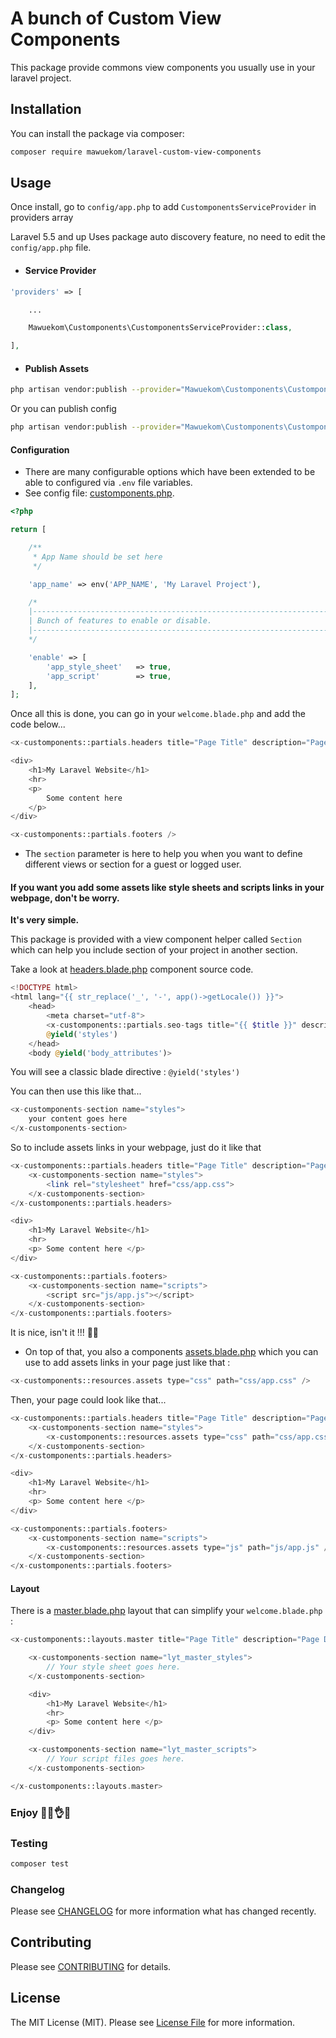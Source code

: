 # A bunch of Custom View Components

This package provide commons view components you usually use in your laravel project.

## Installation

You can install the package via composer:

```bash
composer require mawuekom/laravel-custom-view-components
```

## Usage

Once install, go to `config/app.php` to add `CustomponentsServiceProvider` in providers array

 Laravel 5.5 and up Uses package auto discovery feature, no need to edit the `config/app.php` file.

 - #### Service Provider

```php
'providers' => [

    ...

    Mawuekom\Customponents\CustomponentsServiceProvider::class,

],
```

- #### Publish Assets

```bash
php artisan vendor:publish --provider="Mawuekom\Customponents\CustomponentsServiceProvider"
```

Or you can publish config

```bash
php artisan vendor:publish --provider="Mawuekom\Customponents\CustomponentsServiceProvider" --tag="config"
```

#### Configuration

* There are many configurable options which have been extended to be able to configured via `.env` file variables.
* See config file: [customponents.php](https://github.com/mawuva/laravel-custom-view-components/blob/main/config/customponents.php).

```php
<?php

return [

    /**
     * App Name should be set here
     */

    'app_name' => env('APP_NAME', 'My Laravel Project'),

    /*
    |--------------------------------------------------------------------------
    | Bunch of features to enable or disable.
    |--------------------------------------------------------------------------
    */

    'enable' => [
        'app_style_sheet'   => true,
        'app_script'        => true,
    ],
];
```

Once all this is done, you can go in your `welcome.blade.php` and add the code below...

```php
<x-customponents::partials.headers title="Page Title" description="Page Description" section="" />

<div>
    <h1>My Laravel Website</h1>
    <hr>
    <p>
        Some content here
    </p>
</div>

<x-customponents::partials.footers />
```

 * The `section` parameter is here to help you when you want to define different views or section for a guest or logged user.

#### If you want you add some assets like style sheets and scripts links in your webpage, don't be worry.
**It's very simple.**

This package is provided with a view component helper called `Section` which can help you include section of your project in another section. 

Take a look at [headers.blade.php](https://github.com/mawuva/laravel-custom-view-components/blob/main/resources/views/components/partials/headers.blade.php) component source code.

```php
<!DOCTYPE html>
<html lang="{{ str_replace('_', '-', app()->getLocale()) }}">
    <head>
        <meta charset="utf-8">
        <x-customponents::partials.seo-tags title="{{ $title }}" description="{{ $description }}" section="{{ $section }}" />
        @yield('styles')
    </head>
    <body @yield('body_attributes')>
```

You will see a classic blade directive : `@yield('styles')`

You can then use this like that...

```php
<x-customponents-section name="styles">
    your content goes here
</x-customponents-section>
```

So to include assets links in your webpage, just do it like that

```php
<x-customponents::partials.headers title="Page Title" description="Page Description" section="" />
    <x-customponents-section name="styles">
        <link rel="stylesheet" href="css/app.css">
    </x-customponents-section>
</x-customponents::partials.headers>

<div>
    <h1>My Laravel Website</h1>
    <hr>
    <p> Some content here </p>
</div>

<x-customponents::partials.footers>
    <x-customponents-section name="scripts">
        <script src="js/app.js"></script>
    </x-customponents-section>
</x-customponents::partials.footers>
```

It is nice, isn't it !!! 🙂😉

* On top of that, you also a components [assets.blade.php](https://github.com/mawuva/laravel-custom-view-components/blob/main/resources/views/components/resources/assets.blade.php) which you can use to add assets links in your page just like that : 

```php
<x-customponents::resources.assets type="css" path="css/app.css" />
```

Then, your page could look like that...

```php
<x-customponents::partials.headers title="Page Title" description="Page Description" section="" />
    <x-customponents-section name="styles">
        <x-customponents::resources.assets type="css" path="css/app.css" />
    </x-customponents-section>
</x-customponents::partials.headers>

<div>
    <h1>My Laravel Website</h1>
    <hr>
    <p> Some content here </p>
</div>

<x-customponents::partials.footers>
    <x-customponents-section name="scripts">
        <x-customponents::resources.assets type="js" path="js/app.js" />
    </x-customponents-section>
</x-customponents::partials.footers>
```

#### Layout

There is a [master.blade.php](https://github.com/mawuva/laravel-custom-view-components/blob/main/resources/views/components/layouts/master.blade.php) layout that can simplify your `welcome.blade.php` : 

```php
<x-customponents::layouts.master title="Page Title" description="Page Description" section="">

    <x-customponents-section name="lyt_master_styles">
        // Your style sheet goes here.
    </x-customponents-section>

    <div>
        <h1>My Laravel Website</h1>
        <hr>
        <p> Some content here </p>
    </div>

    <x-customponents-section name="lyt_master_scripts">
        // Your script files goes here.
    </x-customponents-section>

</x-customponents::layouts.master>
```

### Enjoy 🙂😉👌🔥

### Testing

```bash
composer test
```

### Changelog

Please see [CHANGELOG](CHANGELOG.md) for more information what has changed recently.

## Contributing

Please see [CONTRIBUTING](CONTRIBUTING.md) for details.

## License

The MIT License (MIT). Please see [License File](LICENSE.md) for more information.
